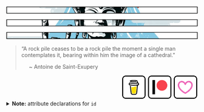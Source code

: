 ![hmmm...](https://github.com/Justin-Byrne/Justin-Byrne/blob/main/images/temple_top.png)

> “A rock pile ceases to be a rock pile the moment a single man contemplates it, bearing within him the image of a cathedral.”
>
> &nbsp;&nbsp;&nbsp;&nbsp; ~ Antoine de Saint-Exupery

<div align="right">
<a href="https://www.buymeacoffee.com/byrnesystems" target="_new"><img src="https://github.com/Justin-Byrne/Justin-Byrne/blob/main/images/buy-me-a-coffee-button_trans.png" width="64" /></a>
<a href="https://www.patreon.com/byrnesystems" target="_new"><img src="https://github.com/Justin-Byrne/Justin-Byrne/blob/main/images/patreon-button_trans.png" width="64" /></a>
<a href="https://github.com/sponsors/Justin-Byrne" target="_new"><img src="https://github.com/Justin-Byrne/Justin-Byrne/blob/main/images/github-sponsor-button_trans.png" width="64" /></a>
</div>

<details>

<summary><b>Note:</b> attribute declarations for <code>id</code></summary>

>- `id` : `<string>` :eight_spoked_asterisk: `required`
>   - `<string>`
>     - Element.`Identifier`
>     - CSS Selector
>     - XPath

</details>

<br>

